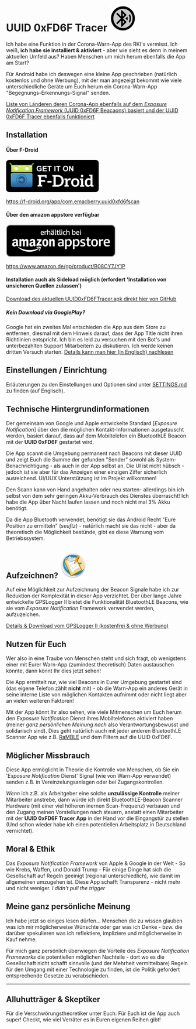 # UUID 0xFD6F Tracer ![AppLogo](./app/src/main/res/mipmap-hdpi/ic_launcher_round.png)

Ich habe eine Funktion in der Corona-Warn-App des RKI's vermisst. Ich weiß, **ich habe sie installiert & aktiviert** -
aber wie sieht es denn in meinem aktuellen Umfeld aus? Haben Menschen um mich herum ebenfalls die App am Start?

Für Android habe ich deswegen eine kleine App geschrieben (natürlich kostenlos und ohne Werbung), mit der man angezeigt
bekommt wie viele unterschiedliche Geräte um Euch herum ein Corona-Warn-App "Begegnungs-Erkennungs-Signal" senden.

[Liste von Länderen deren Corona-App ebenfalls auf dem _Exposure Notification Framework_ (UUID 0xFD6F Beacaons) basiert
 und der UUID 0xFD6F Tracer ebenfalls funktioniert](./COUNTRIES.md)

## Installation
#### Über F-Droid
[![F-Droid appstore](./misc/fdroid/320px-Get_it_on_F-Droid.svg.png)](https://f-droid.org/app/com.emacberry.uuid0xfd6fscan)

https://f-droid.org/app/com.emacberry.uuid0xfd6fscan

#### Über den amazon appstore verfügbar
[![amazon appstore](./misc/amazon/amazon-appstore-badge-de-black.png)](https://www.amazon.de/gp/product/B08CY7JY1P)

https://www.amazon.de/gp/product/B08CY7JY1P

#### Installation auch als Sideload möglich (erfordert 'Installation von unsicheren Quellen zulassen')
[Download des aktuellen UUID0xFD6FTracer.apk direkt hier von GitHub](https://github.com/marq24/UUID0xFD6FTracer/releases/download/0.9.1.7/UUID0xFD6F_v0.9.1.7.apk)

##### Kein Download via GooglePlay?
Google hat ein zweites Mal entschieden die App aus dem Store zu entfernen, diesmal mit dem Hinweis darauf, dass der App
Title nicht ihren Richtlinien entspricht. Ich bin es leid zu versuchen mit den Bot's und unterbezahlten Support
Mitarbeitern zu diskutieren. Ich werde keinen dritten Versuch starten.
[Details kann man hier (in Englisch) nachlesen](/GOOGLEPLAYSTORE.md)

## Einstellungen / Einrichtung
Erläuterungen zu den Einstellungen und Optionen sind unter [SETTINGS.md](./SETTINGS.md) zu finden (auf Englisch).

## Technische Hintergrundinformationen
Der gemeinsam von Google und Apple entwickelte Standard [_Exposure Notification_] über den die möglichen
Kontakt-Informationen ausgetauscht werden, basiert darauf, dass auf dem Mobiltelefon ein BluetoothLE Beacon mit der
**UUID 0xFD6F** gestartet wird.

Die App scannt die Umgebung permanent nach Beacons mit dieser UUID und zeigt Euch die Summe der gefunden "Sender" sowohl
als System-Benachrichtigung - als auch in der App selbst an. Die UI ist nicht hübsch - jedoch ist sie aber für das
Anzeigen einer einzigen Ziffer sicherlich ausreichend. UI/UUX Unterstützung ist im Projekt willkommen!

Den Scann kann von Hand angehalten oder neu starten- allerdings bin ich selbst von dem sehr geringen Akku-Verbrauch des
Dienstes überrascht! Ich habe die App über Nacht laufen lassen und noch nicht mal 3% Akku benötigt.

Da die App Bluetooth verwendet, benötigt sie das Android Recht "Eure Position zu ermitteln" (*seuftz*) - natürlich macht
sie das nicht - aber da theoretisch die Möglichkeit bestünde, gibt es diese Warnung vom Betriebssystem.


## Aufzeichnen? ![GPSLoggerII](./misc/docs/gpsl-icon.png)
Auf eine Möglichkeit zur Aufzeichnung der Beacon Signale habe ich zur Reduktion der Komplexität in dieser App
verzichtet. Der über lange Jahre entwickelte GPSLogger II bietet die Funktionalität BluetoothLE Beacons, wie sie vom
_Exposure Notification_ Framework verwendet werden, aufzuzeichen.

[Details & Download vom GPSLogger II (kostenfrei & ohne Werbung)](/LOGGING_de.md)


## Nutzen für Euch
Wer also in eine Traube von Menschen steht und sich fragt, ob wenigstens einer mit Eurer Warn-App (zumindest
theoretisch) Daten austauschen könnte, dann könnt Ihr dies jetzt sehen!

Die App ermittelt nur, wie viel Beacons in Eurer Umgebung gestartet sind (das eigene Telefon zählt **nicht** mit) - ob
die Warn-App ein anderes Gerät in seine interne Liste von möglichen Kontakten aufnimmt oder nicht liegt aber an vielen
weiteren Faktoren!

Mit der App könnt Ihr also sehen, wie viele Mitmenschen um Euch herum den _Exposure Notification_ Dienst ihres
Mobiltelefones aktiviert haben (meiner _ganz persönlichen Meinung nach_ also Verantwortungsbewusst und solidarisch
sind). Dies geht natürlich auch mit jeder anderen BluetoothLE Scanner App wie z.B.
[RaMBLE](https://play.google.com/store/apps/details?id=com.contextis.android.BLEScanner&hl=en) und dem Filtern auf die
UUID 0xFD6F.


## Möglicher Missbrauch
Diese App ermöglicht in Theorie die Kontrolle von Menschen, ob Sie ein '_Exposure Notification_ Dienst' Signal (wie von
Warn-App verwendet) senden z.B. in Vereinzelungsanlagen oder bei Zugangskontrollen.

_Wenn_ ich z.B. als Arbeitgeber eine solche __unzulässige Kontrolle__ meiner Mitarbeiter anstrebe, dann würde ich direkt
BluetoothLE-Beacon Scanner Hardware (mit einer viel höheren inernen Scan-Frequenz) verbauen und den Zugang meinen
Vorstellungen nach steuern, anstatt einen Mitarbeiter mit der **UUID 0xFD6F Tracer App** in der Hand vor die Eingangstür
zu stellen (Und schon wieder habe ich einen potentiellen Arbeitsplatz in Deutschland vernichtet).


## Moral & Ethik
Das _Exposure Notification Framework_ von Apple & Google in der Welt - So wie Krebs, Waffen, und Donald Trump - Für
einige Dinge hat sich die Gesellschaft auf Regeln geeinigt (regional unterschiedlich), wie damit im allgemeinen
umzugehen ist. Diese App schafft Transparenz - nicht mehr und nicht weniger. _I didn't pull the trigger_

[//]: # (Vorab - Natürlich birgt ein _nicht vorhandener_ 'Exposurenotification Dienst' **keine** potentielle Gefahr einer Körperverletzung!)
[//]: # (Wenn mir jemand heute in Gütersloh einen Baseballschläger swingend entgegenkommt, dann treffe ich ganz alleine die Entscheidung [basierend auf meiner persönlichen Einstellung] ob und wie ich diesem Mitmenschen offen und unvoreingenommen begegne [oder es ggf. doch vermeide]. Wenn mir jemand mit einem Stiletto in der Hand entgegen kommt, habe ich weniger Möglichkeiten mein eigenes Verhalten der aktuellen Situation anzupassen [weshalb es mir durchaus Sinn ergibt, das solche Messer hierzulande Verboten sind].)
[//]: # ("_Ja - aber das ist doch was völlig anders_" - I don't think so!)    
   

## Meine ganz persönliche Meinung
Ich habe jetzt so einiges lesen dürfen... Menschen die zu wissen glauben was ich mir möglicherweise Wünschte oder gar
was ich Denke - bzw. die darüber spekulieren was ich reflektiere, impliziere und möglicherweise in Kauf nehme.

Für mich ganz persönlich überwiegen die Vorteile des _Exposure Notification Frameworks_ die potentiellen möglichen
Nachteile - dort wo es die Gesellschaft nicht schafft sinnvolle (und der Mehrheit vermittelbare) Regeln für den Umgang
mit einer Technologie zu finden, ist die Politik gefordert entsprechende Gesetze zu verabschieden.
  
[//]: # (Schon so einige male habe ich mich in den letzten Monaten dabei ertappt, dass ich Denke, dass ich mit wünschte "_Corona mache doch bitte Unfruchtbar/Impotent_")

---
## Alluhutträger & Skeptiker
Für die Verschwörungstheoretiker unter Euch: Für Euch ist die App auch super! Checkt, wie viel Verräter es in Euren
eigenen Reihen gibt!
